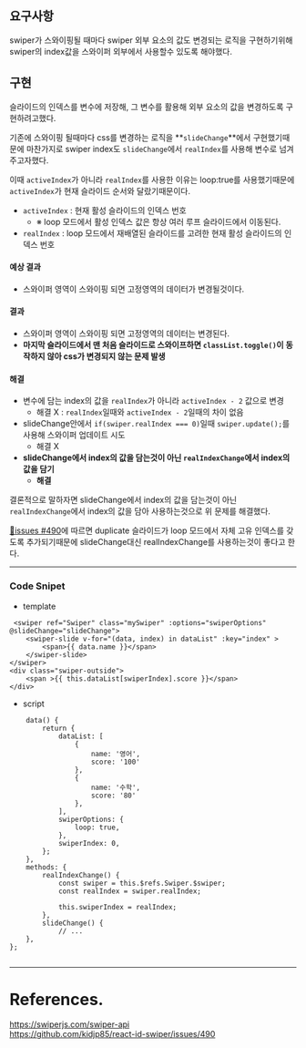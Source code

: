 ## 요구사항

swiper가 스와이핑될 때마다 swiper 외부 요소의 값도 변경되는 로직을 구현하기위해 swiper의 index값을 스와이퍼 외부에서 사용할수 있도록 해야했다.

## 구현

슬라이드의 인덱스를 변수에 저장해, 그 변수를 활용해 외부 요소의 값을 변경하도록 구현하려고했다.  
  
기존에 스와이핑 될때마다 css를 변경하는 로직을 **`slideChange`**에서 구현했기때문에 마찬가지로 swiper index도 `slideChange`에서 `realIndex`를 사용해 변수로 넘겨주고자했다.  
  
이때 `activeIndex`가 아니라 `realIndex`를 사용한 이유는 loop:true를 사용했기때문에 `activeIndex`가 현재 슬라이드 순서와 달랐기때문이다.

-   `activeIndex` : 현재 활성 슬라이드의 인덱스 번호
    -   ※ loop 모드에서 활성 인덱스 값은 항상 여러 루프 슬라이드에서 이동된다.
-   `realIndex` : loop 모드에서 재배열된 슬라이드를 고려한 현재 활성 슬라이드의 인덱스 번호

#### 예상 결과

-   스와이퍼 영역이 스와이핑 되면 고정영역의 데이터가 변경될것이다.

#### 결과

-   스와이퍼 영역이 스와이핑 되면 고정영역의 데이터는 변경된다.
-   **마지막 슬라이드에서 맨 처음 슬라이드로 스와이프하면 `classList.toggle()`이 동작하지 않아 css가 변경되지 않는 문제 발생**

#### 해결

-   변수에 담는 index의 값을 `realIndex`가 아니라 `activeIndex - 2` 값으로 변경
    -   해결 X : `realIndex`일때와 `activeIndex - 2`일때의 차이 없음
-   slideChange안에서 `if(swiper.realIndex === 0)`일때 `swiper.update();`를 사용해 스와이퍼 업데이트 시도
    -   해결 X
-   **slideChange에서 index의 값을 담는것이 아닌 `realIndexChange`에서 index의 값을 담기**
    -   **해결**

결론적으로 말하자면 slideChange에서 index의 값을 담는것이 아닌 `realIndexChange`에서 index의 값을 담아 사용하는것으로 위 문제를 해결했다.  
  
[🔗issues #490](https://github.com/kidjp85/react-id-swiper/issues/490)에 따르면 duplicate 슬라이드가 loop 모드에서 자체 고유 인덱스를 갖도록 추가되기때문에 slideChange대신 realIndexChange를 사용하는것이 좋다고 한다.

---

### Code Snipet

-   template

```
 <swiper ref="Swiper" class="mySwiper" :options="swiperOptions" @slideChange="slideChange">
	<swiper-slide v-for="(data, index) in dataList" :key="index" >
		<span>{{ data.name }}</span>
	</swiper-slide>
</swiper>
<div class="swiper-outside">
	<span >{{ this.dataList[swiperIndex].score }}</span>
</div>
```

-   script

```
    data() {
        return {
            dataList: [
                {
                    name: '영어',
                    score: '100'
                },
                {
                    name: '수학',
                    score: '80'
                },
            ],
            swiperOptions: {
                loop: true,
            },
            swiperIndex: 0,
        };
    },
    methods: {
        realIndexChange() {
            const swiper = this.$refs.Swiper.$swiper;
            const realIndex = swiper.realIndex;

            this.swiperIndex = realIndex;
        },
        slideChange() {
            // ...
    },
};
    
```

---

# References.
<https://swiperjs.com/swiper-api><br>
<https://github.com/kidjp85/react-id-swiper/issues/490><br>

